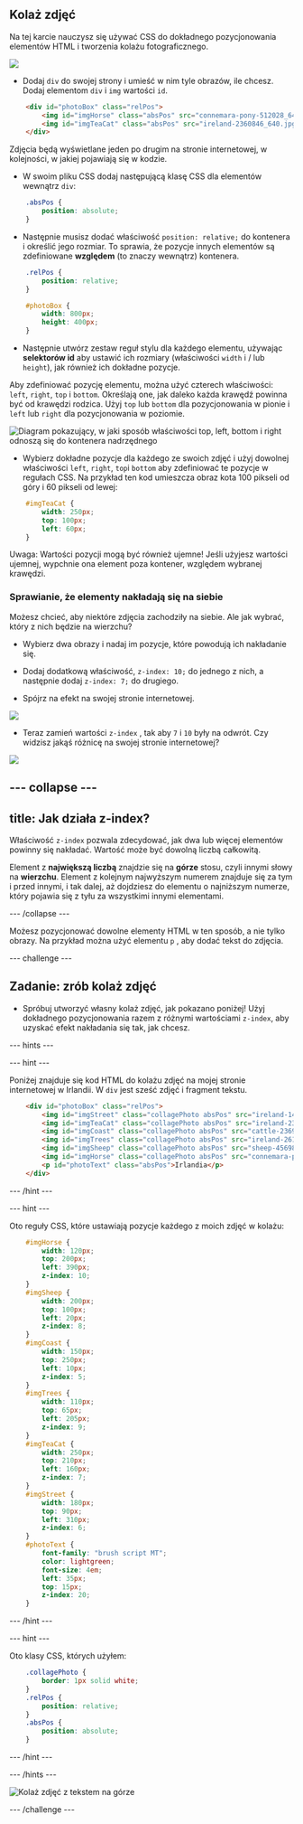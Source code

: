 ## Kolaż zdjęć

Na tej karcie nauczysz się używać CSS do dokładnego pozycjonowania elementów HTML i tworzenia kolażu fotograficznego.

![](images/photoCollageWithText_wide.png)

+ Dodaj `div` do swojej strony i umieść w nim tyle obrazów, ile chcesz. Dodaj elementom `div` i `img` wartości `id`.

```html
    <div id="photoBox" class="relPos">
        <img id="imgHorse" class="absPos" src="connemara-pony-512028_640.jpg" alt="Connemara pony" />
        <img id="imgTeaCat" class="absPos" src="ireland-2360846_640.jpg" alt="Even cats drink tea in Ireland!" />
    </div>
```

Zdjęcia będą wyświetlane jeden po drugim na stronie internetowej, w kolejności, w jakiej pojawiają się w kodzie.

+ W swoim pliku CSS dodaj następującą klasę CSS dla elementów wewnątrz `div`: 

```css
    .absPos {
        position: absolute;
    }
```

+ Następnie musisz dodać właściwość `position: relative;` do kontenera i określić jego rozmiar. To sprawia, że pozycje innych elementów są zdefiniowane **względem** (to znaczy wewnątrz) kontenera.

```css
    .relPos {
        position: relative;
    }

    #photoBox {
        width: 800px;
        height: 400px;
    }
```

+ Następnie utwórz zestaw reguł stylu dla każdego elementu, używając **selektorów id** aby ustawić ich rozmiary (właściwości `width` i / lub `height`), jak również ich dokładne pozycje.

Aby zdefiniować pozycję elementu, można użyć czterech właściwości: `left`, `right`, `top` i `bottom`. Określają one, jak daleko każda krawędź powinna być od krawędzi rodzica. Użyj `top` lub `bottom` dla pozycjonowania w pionie i `left` lub `right` dla pozycjonowania w poziomie.

![Diagram pokazujący, w jaki sposób właściwości top, left, bottom i right odnoszą się do kontenera nadrzędnego](images/cssPositionProperties.png)

+ Wybierz dokładne pozycje dla każdego ze swoich zdjęć i użyj dowolnej właściwości `left`, `right`, `top`i `bottom` aby zdefiniować te pozycje w regułach CSS. Na przykład ten kod umieszcza obraz kota 100 pikseli od góry i 60 pikseli od lewej:

```css
    #imgTeaCat {
        width: 250px;
        top: 100px;
        left: 60px;
    }
```

Uwaga: Wartości pozycji mogą być również ujemne! Jeśli użyjesz wartości ujemnej, wypchnie ona element poza kontener, względem wybranej krawędzi.

### Sprawianie, że elementy nakładają się na siebie

Możesz chcieć, aby niektóre zdjęcia zachodziły na siebie. Ale jak wybrać, który z nich będzie na wierzchu?

+ Wybierz dwa obrazy i nadaj im pozycje, które powodują ich nakładanie się.

+ Dodaj dodatkową właściwość, `z-index: 10;` do jednego z nich, a następnie dodaj `z-index: 7;` do drugiego.

+ Spójrz na efekt na swojej stronie internetowej.

![](images/horse10Cat7.png)

+ Teraz zamień wartości `z-index` , tak aby `7` i `10` były na odwrót. Czy widzisz jakąś różnicę na swojej stronie internetowej?

![](images/horse7Cat10.png)

## \--- collapse \---

## title: Jak działa z-index?

Właściwość `z-index` pozwala zdecydować, jak dwa lub więcej elementów powinny się nakładać. Wartość może być dowolną liczbą całkowitą.

Element z **największą liczbą** znajdzie się na **górze** stosu, czyli innymi słowy na **wierzchu**. Element z kolejnym najwyższym numerem znajduje się za tym i przed innymi, i tak dalej, aż dojdziesz do elementu o najniższym numerze, który pojawia się z tyłu za wszystkimi innymi elementami.

\--- /collapse \---

Możesz pozycjonować dowolne elementy HTML w ten sposób, a nie tylko obrazy. Na przykład można użyć elementu `p` , aby dodać tekst do zdjęcia.

\--- challenge \---

## Zadanie: zrób kolaż zdjęć

+ Spróbuj utworzyć własny kolaż zdjęć, jak pokazano poniżej! Użyj dokładnego pozycjonowania razem z różnymi wartościami `z-index`, aby uzyskać efekt nakładania się tak, jak chcesz.

\--- hints \---

\--- hint \---

Poniżej znajduje się kod HTML do kolażu zdjęć na mojej stronie internetowej w Irlandii. W `div` jest sześć zdjęć i fragment tekstu.

```html
    <div id="photoBox" class="relPos">
        <img id="imgStreet" class="collagePhoto absPos" src="ireland-1474045_640.jpg" alt="Irish town" />
        <img id="imgTeaCat" class="collagePhoto absPos" src="ireland-2360846_640.jpg" alt="Even cats drink tea in Ireland!" />
        <img id="imgCoast" class="collagePhoto absPos" src="cattle-2369463_640.jpg" alt="Cows at the coast" />
        <img id="imgTrees" class="collagePhoto absPos" src="ireland-2614852_640.jpg" alt="Tree tunnel" />
        <img id="imgSheep" class="collagePhoto absPos" src="sheep-456989_640.jpg" alt="Sheep on the road" />
        <img id="imgHorse" class="collagePhoto absPos" src="connemara-pony-512028_640.jpg" alt="Connemara pony" />
        <p id="photoText" class="absPos">Irlandia</p>
    </div>
```

\--- /hint \---

\--- hint \---

Oto reguły CSS, które ustawiają pozycje każdego z moich zdjęć w kolażu:

```css
    #imgHorse {
        width: 120px;
        top: 200px;
        left: 390px;
        z-index: 10;
    }
    #imgSheep {
        width: 200px;
        top: 100px;
        left: 20px;
        z-index: 8;
    }
    #imgCoast {
        width: 150px;
        top: 250px;
        left: 10px;
        z-index: 5;
    }
    #imgTrees {
        width: 110px;
        top: 65px;
        left: 205px;
        z-index: 9;
    }
    #imgTeaCat {
        width: 250px;
        top: 210px;
        left: 160px;
        z-index: 7;
    }
    #imgStreet {
        width: 180px;
        top: 90px;
        left: 310px;
        z-index: 6;
    }
    #photoText {
        font-family: "brush script MT";
        color: lightgreen;
        font-size: 4em;
        left: 35px;
        top: 15px;
        z-index: 20;
    }
```

\--- /hint \---

\--- hint \---

Oto klasy CSS, których użyłem:

```css
    .collagePhoto {
        border: 1px solid white;
    }
    .relPos {
        position: relative;
    }
    .absPos {
        position: absolute;
    }
```

\--- /hint \---

\--- /hints \---

![Kolaż zdjęć z tekstem na górze](images/photoCollageExample.png)

\--- /challenge \---